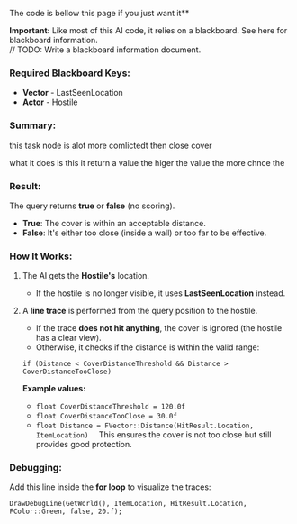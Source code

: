 

The code is bellow this page if you just want it** 

**Important:** Like most of this AI code, it relies on a blackboard. 
See here for blackboard information.  
// TODO: Write a blackboard information document.

### Required Blackboard Keys:

- **Vector** - LastSeenLocation
- **Actor** - Hostile
### Summary:

this task node is alot more comlictedt then close cover

what it does is this it return a value the higer the value the more chnce the 
### Result:

The query returns **true** or **false** (no scoring).

- **True**: The cover is within an acceptable distance.
- **False**: It's either too close (inside a wall) or too far to be effective.

### How It Works:

1. The AI gets the **Hostile's** location.
    
    - If the hostile is no longer visible, it uses **LastSeenLocation** instead.
    
2. A **line trace** is performed from the query position to the hostile.
    
    - If the trace **does not hit anything**, the cover is ignored (the hostile has a clear view).
    - Otherwise, it checks if the distance is within the valid range:
    
    `if (Distance < CoverDistanceThreshold && Distance > CoverDistanceTooClose)`
    
    **Example values:**
    - `float CoverDistanceThreshold = 120.0f`
    - `float CoverDistanceTooClose = 30.0f`
    - `float Distance = FVector::Distance(HitResult.Location, ItemLocation) 
    `
    This ensures the cover is not too close but still provides good protection.

### Debugging:

Add this line inside the **for loop** to visualize the traces:

`DrawDebugLine(GetWorld(), ItemLocation, HitResult.Location, FColor::Green, false, 20.f);`
